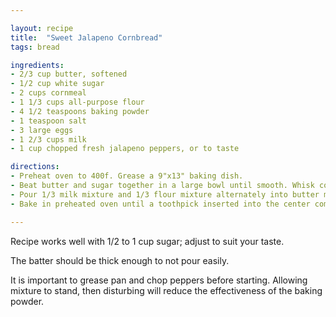 ```yaml
---

layout: recipe
title:  "Sweet Jalapeno Cornbread"
tags: bread

ingredients:
- 2/3 cup butter, softened
- 1/2 cup white sugar
- 2 cups cornmeal
- 1 1/3 cups all-purpose flour
- 4 1/2 teaspoons baking powder
- 1 teaspoon salt
- 3 large eggs
- 1 2/3 cups milk
- 1 cup chopped fresh jalapeno peppers, or to taste

directions:
- Preheat oven to 400f. Grease a 9"x13" baking dish.
- Beat butter and sugar together in a large bowl until smooth. Whisk cornmeal, flour, baking powder, and salt in another bowl. Stir eggs and milk in a third bowl. 
- Pour 1/3 milk mixture and 1/3 flour mixture alternately into butter mixture; whisk until just mixed. Repeat with remaining ingredients and stir in jalapeno peppers. Spread mixture evenly into prepared baking dish.
- Bake in preheated oven until a toothpick inserted into the center comes out clean, 22 to 26 minutes. Cool in the pan for 10 minutes before slicing.

---
```


Recipe works well with 1/2 to 1 cup sugar; adjust to suit your taste.

The batter should be thick enough to not pour easily.

It is important to grease pan and chop peppers before starting. Allowing mixture to stand, then disturbing will reduce the effectiveness of the baking powder.
